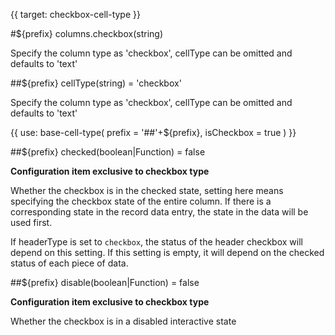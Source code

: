 {{ target: checkbox-cell-type }}

#${prefix} columns.checkbox(string)

Specify the column type as 'checkbox', cellType can be omitted and defaults to 'text'

##${prefix} cellType(string) = 'checkbox'

Specify the column type as 'checkbox', cellType can be omitted and defaults to 'text'

{{ use: base-cell-type(
    prefix = '##'+${prefix},
    isCheckbox = true
) }}

##${prefix} checked(boolean|Function) = false

**Configuration item exclusive to checkbox type**

Whether the checkbox is in the checked state, setting here means specifying the checkbox state of the entire column. If there is a corresponding state in the record data entry, the state in the data will be used first.

If headerType is set to `checkbox`, the status of the header checkbox will depend on this setting. If this setting is empty, it will depend on the checked status of each piece of data.

##${prefix} disable(boolean|Function) = false

**Configuration item exclusive to checkbox type**

Whether the checkbox is in a disabled interactive state
